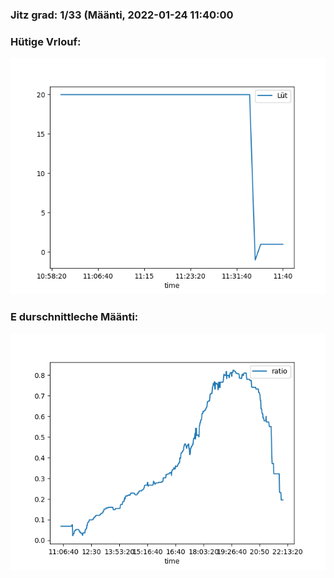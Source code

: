 ### Jitz grad: 1/33 (Määnti, 2022-01-24 11:40:00

### Hütige Vrlouf:
![Graph](Today.png)

### E durschnittleche Määnti:
![Graph](Määnti.png)